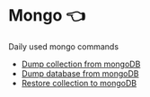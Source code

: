 # Mongo :point_left:
Daily used mongo commands

- [Dump collection from mongoDB](mongo-dump-collection.md)
- [Dump database from mongoDB](mongo-dump-database.md)
- [Restore collection to mongoDB](mongo-restore-collection.md)
